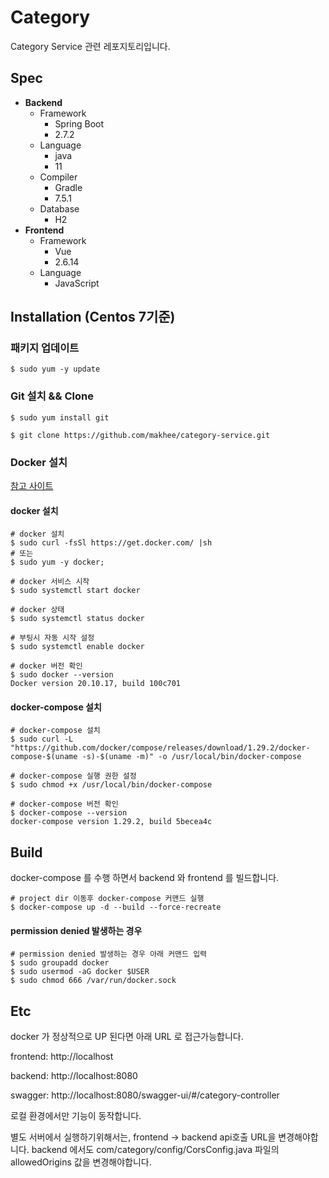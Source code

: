 # Category
Category Service 관련 레포지토리입니다.

## Spec
 - **Backend**
   - Framework
     - Spring Boot
     - 2.7.2
   - Language
     - java
     - 11
   - Compiler
     - Gradle
     - 7.5.1
   - Database
     - H2
 - **Frontend**
   - Framework
      - Vue
      - 2.6.14
   - Language
      - JavaScript

## Installation (Centos 7기준)
### 패키지 업데이트
```
$ sudo yum -y update
```

### Git 설치 && Clone
```
$ sudo yum install git

$ git clone https://github.com/makhee/category-service.git
```

### Docker 설치
[참고 사이트](https://velog.io/@thipu/Centos-7-docker-docker-compose-%EC%84%A4%EC%B9%98)

#### docker 설치
```
# docker 설치
$ sudo curl -fsSl https://get.docker.com/ |sh
# 또는
$ sudo yum -y docker;

# docker 서비스 시작
$ sudo systemctl start docker

# docker 상태
$ sudo systemctl status docker

# 부팅시 자동 시작 설정
$ sudo systemctl enable docker

# docker 버전 확인
$ sudo docker --version
Docker version 20.10.17, build 100c701
```

#### docker-compose 설치
```
# docker-compose 설치
$ sudo curl -L "https://github.com/docker/compose/releases/download/1.29.2/docker-compose-$(uname -s)-$(uname -m)" -o /usr/local/bin/docker-compose

# docker-compose 실행 권한 설정
$ sudo chmod +x /usr/local/bin/docker-compose

# docker-compose 버전 확인
$ docker-compose --version
docker-compose version 1.29.2, build 5becea4c
```

## Build
docker-compose 를 수행 하면서 backend 와 frontend 를 빌드합니다.
```
# project dir 이동후 docker-compose 커맨드 실행
$ docker-compose up -d --build --force-recreate
```
#### permission denied 발생하는 경우
```
# permission denied 발생하는 경우 아래 커맨드 입력
$ sudo groupadd docker
$ sudo usermod -aG docker $USER
$ sudo chmod 666 /var/run/docker.sock
```

## Etc
docker 가 정상적으로 UP 된다면 아래 URL 로 접근가능합니다.

frontend: http://localhost

backend: http://localhost:8080

swagger: http://localhost:8080/swagger-ui/#/category-controller

로컬 환경에서만 기능이 동작합니다. 

별도 서버에서 실행하기위해서는, frontend -> backend api호출 URL을 변경해야합니다.
backend 에서도 com/category/config/CorsConfig.java 파일의 allowedOrigins 값을 변경해야합니다.

